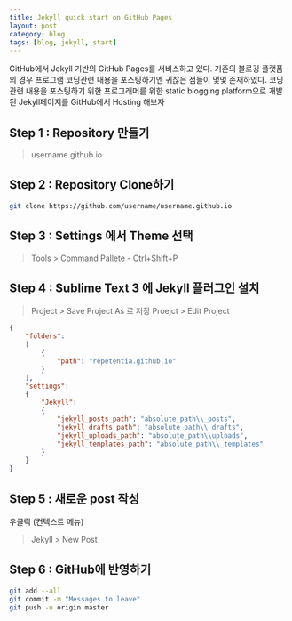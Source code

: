 ```yaml
---
title: Jekyll quick start on GitHub Pages
layout: post
category: blog
tags: [blog, jekyll, start]
---
```

GitHub에서 Jekyll 기반의 GitHub Pages를 서비스하고 있다.
기존의 블로깅 플랫폼의 경우 프로그램 코딩관련 내용을 포스팅하기엔 귀찮은 점들이 몇몇 존재하였다.
코딩관련 내용을 포스팅하기 위한 프로그래머를 위한 static blogging platform으로 개발된 Jekyll페이지를 GitHub에서 Hosting 해보자
## Step 1 : Repository 만들기
> username.github.io

## Step 2 : Repository Clone하기
```bash
git clone https://github.com/username/username.github.io
```

## Step 3 : Settings 에서 Theme 선택
> Tools > Command Pallete - Ctrl+Shift+P

## Step 4 : Sublime Text 3 에 Jekyll 플러그인 설치
> Project > Save Project As 로 저장
> Proejct > Edit Project

```json
{
	"folders":
	[
		{
			"path": "repetentia.github.io"
		}
	],
    "settings":
    {
        "Jekyll":
        {
            "jekyll_posts_path": "absolute_path\\_posts",
            "jekyll_drafts_path": "absolute_path\\_drafts",
            "jekyll_uploads_path": "absolute_path\\uploads",
            "jekyll_templates_path": "absolute_path\\_templates"
        }
    }
}

```

## Step 5 : 새로운 post 작성
 우클릭 (컨텍스트 메뉴)
 > Jekyll > New Post

## Step 6 : GitHub에 반영하기
```bash
git add --all
git commit -m "Messages to leave"
git push -u origin master
```

